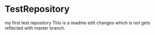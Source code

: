 # TestRepository
my first test repository
This is a readme edit changes which is not gets reflected with master branch.
